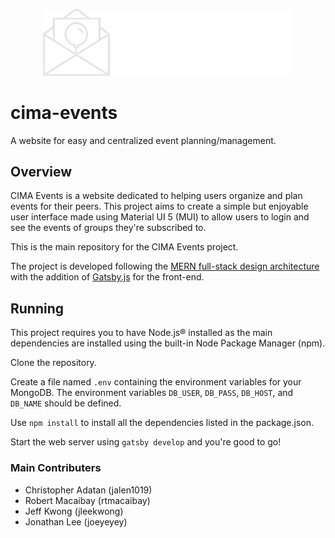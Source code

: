 <p align="center">
  <a href="https://github.com/rtmacaibay/cima-events">
    <img alt="CIMA Events" src="/images/logo-light.png" width=400/>
  </a>
</p>

# cima-events

A website for easy and centralized event planning/management.

## Overview
CIMA Events is a website dedicated to helping users organize and plan events for 
their peers. This project aims to create a simple but enjoyable user interface 
made using Material UI 5 (MUI) to allow users to login and see the events of groups 
they're subscribed to. 

This is the main repository for the CIMA Events project.

The project is developed following the [MERN full-stack design architecture](https://www.mongodb.com/mern-stack) with the 
addition of [Gatsby.js](https://www.gatsbyjs.com/) for the front-end.

## Running
This project requires you to have Node.js® installed as the main dependencies are installed using the built-in Node Package Manager (npm).

Clone the repository. 

Create a file named `.env` containing the environment variables for your MongoDB. The environment variables `DB_USER`, `DB_PASS`, `DB_HOST`, and `DB_NAME` should be defined. 

Use `npm install` to install all the dependencies listed in the package.json.

Start the web server using `gatsby develop` and you're good to go!

### Main Contributers
- Christopher Adatan (jalen1019)
- Robert Macaibay (rtmacaibay)
- Jeff Kwong (jleekwong)
- Jonathan Lee (joeyeyey)
